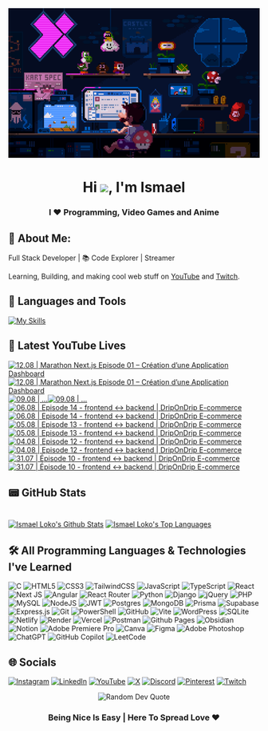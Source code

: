 <div align="center">
  <img src="img/bg.gif" alt="background image" width="100%" height="300">
</div>
<h1 align="center">Hi <img src="https://raw.githubusercontent.com/MartinHeinz/MartinHeinz/master/wave.gif" width="30px">, I'm Ismael </h1>
<h3 align="center">I ❤️ Programming, Video Games and Anime </h3>

## 💫 About Me:

 Full Stack Developer | 📚 Code Explorer | Streamer 

Learning, Building, and making cool web stuff on [YouTube](https://www.youtube.com/@licode30) and [Twitch](https://www.twitch.tv/dereal_ismael).

## 🧰 Languages and Tools 
[![My Skills](https://skillicons.dev/icons?i=html,css,js,ts,react,nextjs,angular,nodejs,express,mongodb,postgres,git,vscode)](https://skillicons.dev)

## 🎥 Latest YouTube Lives

<!-- BEGIN YOUTUBE-CARDS -->
[![12.08 |  Marathon Next.js Episode 01 – Création d’une Application Dashboard](https://ytcards.demolab.com/?id=m0oJnDsnjz4&title=12.08+%7C++Marathon+Next.js+Episode+01+%E2%80%93+Cr%C3%A9ation+d%E2%80%99une+Application+Dashboard&lang=en&timestamp=1755064618&background_color=%230d1117&title_color=%23ffffff&stats_color=%23dedede&max_title_lines=2&width=250&border_radius=5 "12.08 |  Marathon Next.js Episode 01 – Création d’une Application Dashboard")](https://www.youtube.com/watch?v=m0oJnDsnjz4#gh-dark-mode-only)[![12.08 |  Marathon Next.js Episode 01 – Création d’une Application Dashboard](https://ytcards.demolab.com/?id=m0oJnDsnjz4&title=12.08+%7C++Marathon+Next.js+Episode+01+%E2%80%93+Cr%C3%A9ation+d%E2%80%99une+Application+Dashboard&lang=en&timestamp=1755064618&background_color=%23ffffff&title_color=%2324292f&stats_color=%2357606a&max_title_lines=2&width=250&border_radius=5 "12.08 |  Marathon Next.js Episode 01 – Création d’une Application Dashboard")](https://www.youtube.com/watch?v=m0oJnDsnjz4#gh-light-mode-only)
[![09.08 | …](https://ytcards.demolab.com/?id=Dh-AfR9fQ_M&title=09.08+%7C+%E2%80%A6&lang=en&timestamp=1754787544&background_color=%230d1117&title_color=%23ffffff&stats_color=%23dedede&max_title_lines=2&width=250&border_radius=5 "09.08 | …")](https://www.youtube.com/watch?v=Dh-AfR9fQ_M#gh-dark-mode-only)[![09.08 | …](https://ytcards.demolab.com/?id=Dh-AfR9fQ_M&title=09.08+%7C+%E2%80%A6&lang=en&timestamp=1754787544&background_color=%23ffffff&title_color=%2324292f&stats_color=%2357606a&max_title_lines=2&width=250&border_radius=5 "09.08 | …")](https://www.youtube.com/watch?v=Dh-AfR9fQ_M#gh-light-mode-only)
[![06.08 | Episode 14 - frontend ↔ backend | DripOnDrip E-commerce](https://ytcards.demolab.com/?id=P_-9VhsSjDQ&title=06.08+%7C+Episode+14+-+frontend+%E2%86%94+backend+%7C+DripOnDrip+E-commerce&lang=en&timestamp=1754502220&background_color=%230d1117&title_color=%23ffffff&stats_color=%23dedede&max_title_lines=2&width=250&border_radius=5 "06.08 | Episode 14 - frontend ↔ backend | DripOnDrip E-commerce")](https://www.youtube.com/watch?v=P_-9VhsSjDQ#gh-dark-mode-only)[![06.08 | Episode 14 - frontend ↔ backend | DripOnDrip E-commerce](https://ytcards.demolab.com/?id=P_-9VhsSjDQ&title=06.08+%7C+Episode+14+-+frontend+%E2%86%94+backend+%7C+DripOnDrip+E-commerce&lang=en&timestamp=1754502220&background_color=%23ffffff&title_color=%2324292f&stats_color=%2357606a&max_title_lines=2&width=250&border_radius=5 "06.08 | Episode 14 - frontend ↔ backend | DripOnDrip E-commerce")](https://www.youtube.com/watch?v=P_-9VhsSjDQ#gh-light-mode-only)
[![05.08 | Episode 13 - frontend ↔ backend | DripOnDrip E-commerce](https://ytcards.demolab.com/?id=CzBIJD-gK60&title=05.08+%7C+Episode+13+-+frontend+%E2%86%94+backend+%7C+DripOnDrip+E-commerce&lang=en&timestamp=1754424695&background_color=%230d1117&title_color=%23ffffff&stats_color=%23dedede&max_title_lines=2&width=250&border_radius=5 "05.08 | Episode 13 - frontend ↔ backend | DripOnDrip E-commerce")](https://www.youtube.com/watch?v=CzBIJD-gK60#gh-dark-mode-only)[![05.08 | Episode 13 - frontend ↔ backend | DripOnDrip E-commerce](https://ytcards.demolab.com/?id=CzBIJD-gK60&title=05.08+%7C+Episode+13+-+frontend+%E2%86%94+backend+%7C+DripOnDrip+E-commerce&lang=en&timestamp=1754424695&background_color=%23ffffff&title_color=%2324292f&stats_color=%2357606a&max_title_lines=2&width=250&border_radius=5 "05.08 | Episode 13 - frontend ↔ backend | DripOnDrip E-commerce")](https://www.youtube.com/watch?v=CzBIJD-gK60#gh-light-mode-only)
[![04.08 | Episode 12 - frontend ↔ backend | DripOnDrip E-commerce](https://ytcards.demolab.com/?id=wUW0F2T3ncI&title=04.08+%7C+Episode+12+-+frontend+%E2%86%94+backend+%7C+DripOnDrip+E-commerce&lang=en&timestamp=1754335564&background_color=%230d1117&title_color=%23ffffff&stats_color=%23dedede&max_title_lines=2&width=250&border_radius=5 "04.08 | Episode 12 - frontend ↔ backend | DripOnDrip E-commerce")](https://www.youtube.com/watch?v=wUW0F2T3ncI#gh-dark-mode-only)[![04.08 | Episode 12 - frontend ↔ backend | DripOnDrip E-commerce](https://ytcards.demolab.com/?id=wUW0F2T3ncI&title=04.08+%7C+Episode+12+-+frontend+%E2%86%94+backend+%7C+DripOnDrip+E-commerce&lang=en&timestamp=1754335564&background_color=%23ffffff&title_color=%2324292f&stats_color=%2357606a&max_title_lines=2&width=250&border_radius=5 "04.08 | Episode 12 - frontend ↔ backend | DripOnDrip E-commerce")](https://www.youtube.com/watch?v=wUW0F2T3ncI#gh-light-mode-only)
[![31.07 | Épisode 10 - frontend ↔ backend | DripOnDrip E-commerce](https://ytcards.demolab.com/?id=ni384RrbJnY&title=31.07+%7C+%C3%89pisode+10+-+frontend+%E2%86%94+backend+%7C+DripOnDrip+E-commerce&lang=en&timestamp=1753992263&background_color=%230d1117&title_color=%23ffffff&stats_color=%23dedede&max_title_lines=2&width=250&border_radius=5 "31.07 | Épisode 10 - frontend ↔ backend | DripOnDrip E-commerce")](https://www.youtube.com/watch?v=ni384RrbJnY#gh-dark-mode-only)[![31.07 | Épisode 10 - frontend ↔ backend | DripOnDrip E-commerce](https://ytcards.demolab.com/?id=ni384RrbJnY&title=31.07+%7C+%C3%89pisode+10+-+frontend+%E2%86%94+backend+%7C+DripOnDrip+E-commerce&lang=en&timestamp=1753992263&background_color=%23ffffff&title_color=%2324292f&stats_color=%2357606a&max_title_lines=2&width=250&border_radius=5 "31.07 | Épisode 10 - frontend ↔ backend | DripOnDrip E-commerce")](https://www.youtube.com/watch?v=ni384RrbJnY#gh-light-mode-only)
<!-- END YOUTUBE-CARDS -->

## 📟 GitHub Stats

<br/>
    <a href="https://github.com/Lil-Code30/github-readme-stats"><img alt="Ismael Loko's Github Stats" src="https://github-readme-stats.vercel.app/api?username=Lil-Code30&show_icons=true&count_private=true&theme=react&hide_border=true&bg_color=0D1117" /></a>
  <a href="https://github.com/Lil-Code30/github-readme-stats"><img alt="Ismael Loko's Top Languages" src="https://github-readme-stats.vercel.app/api/top-langs/?username=Lil-Code30&langs_count=8&count_private=true&layout=compact&theme=react&hide_border=true&bg_color=0D1117" /></a>
  <br/>


## 🛠️ All Programming Languages & Technologies I've Learned

![C](https://img.shields.io/badge/c-%2300599C.svg?style=for-the-badge&logo=c&logoColor=white) ![HTML5](https://img.shields.io/badge/html5-%23E34F26.svg?style=for-the-badge&logo=html5&logoColor=white)
![CSS3](https://img.shields.io/badge/css3-%231572B6.svg?style=for-the-badge&logo=css3&logoColor=white) ![TailwindCSS](https://img.shields.io/badge/tailwindcss-%2338B2AC.svg?style=for-the-badge&logo=tailwind-css&logoColor=white)
![JavaScript](https://img.shields.io/badge/javascript-%23323330.svg?style=for-the-badge&logo=javascript&logoColor=%23F7DF1E) ![TypeScript](https://img.shields.io/badge/typescript-%23007ACC.svg?style=for-the-badge&logo=typescript&logoColor=white) ![React](https://img.shields.io/badge/react-%2320232a.svg?style=for-the-badge&logo=react&logoColor=%2361DAFB) ![Next JS](https://img.shields.io/badge/Next-black?style=for-the-badge&logo=next.js&logoColor=white) ![Angular](https://img.shields.io/badge/angular-%23DD0031.svg?style=for-the-badge&logo=angular&logoColor=white) ![React Router](https://img.shields.io/badge/React_Router-CA4245?style=for-the-badge&logo=react-router&logoColor=white)
![Python](https://img.shields.io/badge/python-3670A0?style=for-the-badge&logo=python&logoColor=ffdd54) 
![Django](https://img.shields.io/badge/django-%23092E20.svg?style=for-the-badge&logo=django&logoColor=white) ![jQuery](https://img.shields.io/badge/jquery-%230769AD.svg?style=for-the-badge&logo=jquery&logoColor=white) ![PHP](https://img.shields.io/badge/php-%23777BB4.svg?style=for-the-badge&logo=php&logoColor=white) ![MySQL](https://img.shields.io/badge/mysql-4479A1.svg?style=for-the-badge&logo=mysql&logoColor=white)   ![NodeJS](https://img.shields.io/badge/node.js-6DA55F?style=for-the-badge&logo=node.js&logoColor=white) ![JWT](https://img.shields.io/badge/JWT-black?style=for-the-badge&logo=JSON%20web%20tokens) ![Postgres](https://img.shields.io/badge/postgres-%23316192.svg?style=for-the-badge&logo=postgresql&logoColor=white) ![MongoDB](https://img.shields.io/badge/MongoDB-%234ea94b.svg?style=for-the-badge&logo=mongodb&logoColor=white) ![Prisma](https://img.shields.io/badge/Prisma-3982CE?style=for-the-badge&logo=Prisma&logoColor=white) ![Supabase](https://img.shields.io/badge/Supabase-3ECF8E?style=for-the-badge&logo=supabase&logoColor=white) ![Express.js](https://img.shields.io/badge/express.js-%23404d59.svg?style=for-the-badge&logo=express&logoColor=%2361DAFB)
 ![Git](https://img.shields.io/badge/git-%23F05033.svg?style=for-the-badge&logo=git&logoColor=white)  ![PowerShell](https://img.shields.io/badge/PowerShell-%235391FE.svg?style=for-the-badge&logo=powershell&logoColor=white) ![GitHub](https://img.shields.io/badge/github-%23121011.svg?style=for-the-badge&logo=github&logoColor=white) ![Vite](https://img.shields.io/badge/vite-%23646CFF.svg?style=for-the-badge&logo=vite&logoColor=white)
![WordPress](https://img.shields.io/badge/WordPress-%23117AC9.svg?style=for-the-badge&logo=WordPress&logoColor=white) ![SQLite](https://img.shields.io/badge/sqlite-%2307405e.svg?style=for-the-badge&logo=sqlite&logoColor=white) ![Netlify](https://img.shields.io/badge/netlify-%23000000.svg?style=for-the-badge&logo=netlify&logoColor=#00C7B7) ![Render](https://img.shields.io/badge/Render-%46E3B7.svg?style=for-the-badge&logo=render&logoColor=white) ![Vercel](https://img.shields.io/badge/vercel-%23000000.svg?style=for-the-badge&logo=vercel&logoColor=white) ![Postman](https://img.shields.io/badge/Postman-FF6C37?style=for-the-badge&logo=postman&logoColor=white)  ![Github Pages](https://img.shields.io/badge/github%20pages-121013?style=for-the-badge&logo=github&logoColor=white) ![Obsidian](https://img.shields.io/badge/Obsidian-%23483699.svg?style=for-the-badge&logo=obsidian&logoColor=white) ![Notion](https://img.shields.io/badge/Notion-%23000000.svg?style=for-the-badge&logo=notion&logoColor=white)  ![Adobe Premiere Pro](https://img.shields.io/badge/Adobe%20Premiere%20Pro-9999FF.svg?style=for-the-badge&logo=Adobe%20Premiere%20Pro&logoColor=white) ![Canva](https://img.shields.io/badge/Canva-%2300C4CC.svg?style=for-the-badge&logo=Canva&logoColor=white) ![Figma](https://img.shields.io/badge/figma-%23F24E1E.svg?style=for-the-badge&logo=figma&logoColor=white) ![Adobe Photoshop](https://img.shields.io/badge/adobe%20photoshop-%2331A8FF.svg?style=for-the-badge&logo=adobe%20photoshop&logoColor=white) ![ChatGPT](https://img.shields.io/badge/chatGPT-74aa9c?style=for-the-badge&logo=openai&logoColor=white) ![GitHub Copilot](https://img.shields.io/badge/github_copilot-8957E5?style=for-the-badge&logo=github-copilot&logoColor=white) ![LeetCode](https://img.shields.io/badge/LeetCode-000000?style=for-the-badge&logo=LeetCode&logoColor=#d16c06)


  
## 🌐 Socials
[![Instagram](https://img.shields.io/badge/Instagram-%23E4405F.svg?style=for-the-badge&logo=Instagram&logoColor=white)](https://www.instagram.com/dereal.ismael/) [![LinkedIn](https://img.shields.io/badge/linkedin-%230077B5.svg?style=for-the-badge&logo=linkedin&logoColor=white)](https://www.linkedin.com/in/loko-ismael/) [![YouTube](https://img.shields.io/badge/YouTube-%23FF0000.svg?style=for-the-badge&logo=YouTube&logoColor=white)](https://www.youtube.com/@licode30) [![X](https://img.shields.io/badge/X-%23000000.svg?style=for-the-badge&logo=X&logoColor=white)](https://x.com/dereal_ismael) [![Discord](https://img.shields.io/badge/Discord-%235865F2.svg?style=for-the-badge&logo=discord&logoColor=white)](https://discord.gg/AQjqamZm45) [![Pinterest](https://img.shields.io/badge/Pinterest-%23E60023.svg?style=for-the-badge&logo=Pinterest&logoColor=white)](https://ca.pinterest.com/dereal_ismael/) [![Twitch](https://img.shields.io/badge/Twitch-%239146FF.svg?style=for-the-badge&logo=Twitch&logoColor=white)](https://www.twitch.tv/dereal_ismael) 


<div align="center"> <img src="https://quotes-github-readme.vercel.app/api?type=horizontal&theme=radical" alt="Random Dev Quote"/> </div>
 <div align="center">

### Being Nice Is Easy | Here To Spread Love ❤️

</div>

